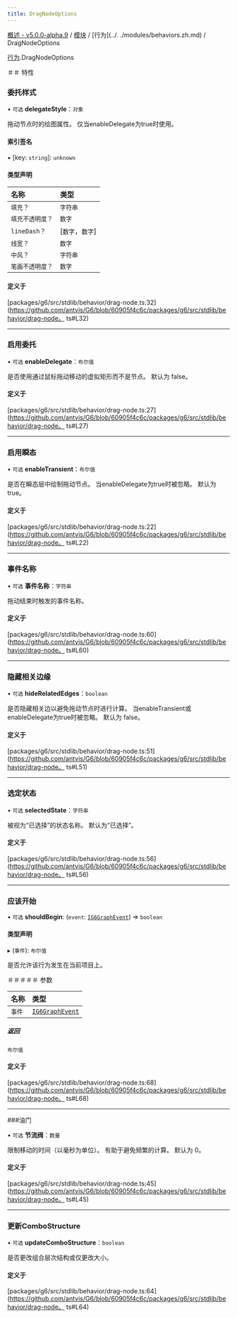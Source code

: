 ```yaml
---
title: DragNodeOptions
---
```


[概述 - v5.0.0-alpha.9](../../README.zh.md) / [模块](../../modules.zh.md) / [行为](../. ./modules/behaviors.zh.md) / DragNodeOptions 

 [行为](../../modules/behaviors.zh.md).DragNodeOptions 

 ＃＃ 特性 

 ### 委托样式 

 • `可选` **delegateStyle**：`对象` 

 拖动节点时的绘图属性。 
 仅当enableDelegate为true时使用。 

 #### 索引签名 

 ▪ [key: `string`]: `unknown` 

 #### 类型声明 

 | 名称 | 类型 | 
 | :------ | :------ | 
 | `填充？` | `字符串` | 
 | `填充不透明度？` | `数字` | 
 | `lineDash？` | [`数字`，`数字`] | 
 | `线宽？` | `数字` | 
 | `中风？` | `字符串` | 
 | `笔画不透明度？` | `数字` | 

 #### 定义于 

 [packages/g6/src/stdlib/behavior/drag-node.ts:32](https://github.com/antvis/G6/blob/60905f4c6c/packages/g6/src/stdlib/behavior/drag-node。 ts#L32) 

 ___ 

 ### 启用委托 

 • `可选` **enableDelegate**：`布尔值` 

 是否使用通过鼠标拖动移动的虚拟矩形而不是节点。 
 默认为 false。 

 #### 定义于 

 [packages/g6/src/stdlib/behavior/drag-node.ts:27](https://github.com/antvis/G6/blob/60905f4c6c/packages/g6/src/stdlib/behavior/drag-node。 ts#L27) 

 ___ 

 ### 启用瞬态 

 • `可选` **enableTransient**：`布尔值` 

 是否在瞬态层中绘制拖动节点。 
 当enableDelegate为true时被忽略。 
 默认为 true。 

 #### 定义于 

 [packages/g6/src/stdlib/behavior/drag-node.ts:22](https://github.com/antvis/G6/blob/60905f4c6c/packages/g6/src/stdlib/behavior/drag-node。 ts#L22) 

 ___ 

 ### 事件名称 

 • `可选` **事件名称**：`字符串` 

 拖动结束时触发的事件名称。 

 #### 定义于 

 [packages/g6/src/stdlib/behavior/drag-node.ts:60](https://github.com/antvis/G6/blob/60905f4c6c/packages/g6/src/stdlib/behavior/drag-node。 ts#L60) 

 ___ 

 ### 隐藏相关边缘 

 • `可选` **hideRelatedEdges**：`boolean` 

 是否隐藏相关边以避免拖动节点时进行计算。 
 当enableTransient或enableDelegate为true时被忽略。 
 默认为 false。 

 #### 定义于 

 [packages/g6/src/stdlib/behavior/drag-node.ts:51](https://github.com/antvis/G6/blob/60905f4c6c/packages/g6/src/stdlib/behavior/drag-node。 ts#L51) 

 ___ 

 ### 选定状态 

 • `可选` **selectedState**：`字符串` 

 被视为“已选择”的状态名称。 
 默认为“已选择”。 

 #### 定义于 

 [packages/g6/src/stdlib/behavior/drag-node.ts:56](https://github.com/antvis/G6/blob/60905f4c6c/packages/g6/src/stdlib/behavior/drag-node。 ts#L56) 

 ___ 

 ### 应该开始 

 • `可选` **shouldBegin**: (`event`: [`IG6GraphEvent`](IG6GraphEvent.zh.md)) => `boolean` 

 #### 类型声明 

 ▸ (`事件`): `布尔值` 

 是否允许该行为发生在当前项目上。 

 ＃＃＃＃＃ 参数 

 | 名称 | 类型 | 
 | :------ | :------ | 
 | `事件` | [`IG6GraphEvent`](IG6GraphEvent.zh.md) | 

 ##### 返回 

 `布尔值` 

 #### 定义于 

 [packages/g6/src/stdlib/behavior/drag-node.ts:68](https://github.com/antvis/G6/blob/60905f4c6c/packages/g6/src/stdlib/behavior/drag-node。 ts#L68) 

 ___ 

 ###油门 

 • `可选` **节流阀**：`数量` 

 限制移动的时间（以毫秒为单位）。 有助于避免频繁的计算。 
 默认为 0。 

 #### 定义于 

 [packages/g6/src/stdlib/behavior/drag-node.ts:45](https://github.com/antvis/G6/blob/60905f4c6c/packages/g6/src/stdlib/behavior/drag-node。 ts#L45) 

 ___ 

 ### 更新ComboStructure 

 • `可选` **updateComboStructure**：`boolean` 

 是否更改组合层次结构或仅更改大小。 

 #### 定义于 

 [packages/g6/src/stdlib/behavior/drag-node.ts:64](https://github.com/antvis/G6/blob/60905f4c6c/packages/g6/src/stdlib/behavior/drag-node。 ts#L64)
